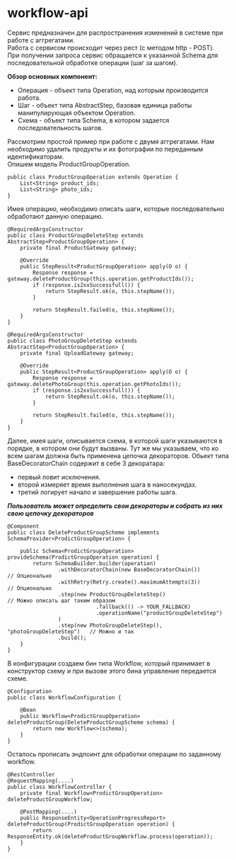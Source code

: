 # workflow-api

Cервис предназначен для распространения изменений в системе при работе с аггрегатами.
<br>Работа с сервисом происходит через рест (с методом http - POST).
<br>При получении запроса сервис обращается к указанной Schema для последовательной обработке операции (шаг за шагом).

<b>Обзор основных компонент:</b>

* Операция - объект типа Operation, над которым производится работа.
* Шаг - объект типа AbstractStep, базовая единица работы манипулирующая объектом Operation.
* Схема - объект типа Schema, в котором задается последовательность шагов.


Рассмотрим простой пример при работе с двумя аггрегатами. Нам необходимо удалить продукты и их фотографии по переданным идентификаторам.
<br>Опишем модель ProductGroupOperation.
```
public class ProductGroupOperation extends Operation {
    List<String> product_ids;
    List<String> photo_ids;
}
```
Имея операцию, необходимо описать шаги, которые последовательно обработают данную операцию.

```
@RequiredArgsConstructor
public class ProductGroupDeleteStep extends AbstractStep<ProductGroupOperation> {
    private final ProductGateway gateway;

    @Override
    public StepResult<ProductGroupOperation> apply(O o) {
        Response response = gateway.deleteProductGroup(this.operation.getProductIds());
        if (response.is2xxSuccessfull()) {
            return StepResult.ok(o, this.stepName());
        }
        
        return StepResult.failed(o, this.stepName());
    }
}
```



```
@RequiredArgsConstructor
public class PhotoGroupDeleteStep extends AbstractStep<ProductGroupOperation> {
    private final UploadGateway gateway;

    @Override
    public StepResult<ProductGroupOperation> apply(O o) {
        Response response = gateway.deletePhotoGroup(this.operation.getPhotoIds());
        if (response.is2xxSuccessfull()) {
            return StepResult.ok(o, this.stepName());
        }
        
        return StepResult.failed(o, this.stepName());
    }
}
```


Далее, имея шаги, описывается схема, в которой шаги указываются в порядке, в котором они будут вызваны.
Тут же мы указываем, что ко всем шагам должна быть применена цепочка декораторов.
Обьект типа BaseDecoratorChain содержит в себе 3 декоратара: 
* первый ловит исключения.
* второй измеряет время выполнения шага в наносекундах.
* третий логирует начало и завершение работы шага.<br>

<b><i>Пользователь может определить cвои декораторы и собрать из них свою цепочку декораторов</i></b>
```
@Component
public class DeleteProductGroupScheme implements SchemaProvider<ProdictGroupOperation> {

    public Schema<ProdictGroupOperation> provideSchema(ProdictGroupOperation operation) {
        return SchemaBuilder.builder(operation)
                .withDecoratorChain(new BaseDecoratorChain())               // Опционально
                .withRetry(Retry.create().maximumAttempts(3))               // Опционально
                .step(new ProductGroupDeleteStep()                          // Можно описать шаг таким образом
                            .fallback(() -> YOUR_FALLBACK)
                            .operationName("productGroupDeleteStep")
                )
                .step(new PhotoGroupDeleteStep(), "photoGroupDeleteStep")   // Можно и так
                .build();
    }
}
```

В конфигурации создаем бин типа Workflow, который принимает в конструктор схему и при вызове этого бина управление
передается схеме.
```
@Configuration
public class WorkflowConfiguration {

    @Bean
    public Workflow<ProdictGroupOperation> deleteProductGroup(DeleteProductGroupScheme schema) {
        return new Workflow<>(schema);
    }
}
```

Осталось прописать эндпоинт для обработки операции по заданному workflow.
```
@RestController
@RequestMapping(....)
public class WorkflowController {
    private final Workflow<ProdictGroupOperation> deleteProductGroupWorkflow;

    @PostMapping(....)
    public ResponseEntity<OperationProgressReport> deleteProductGroup(ProdictGroupOperation operation) {
        return ResponseEntity.ok(deleteProductGroupWorkflow.process(operation));
    }
}
```